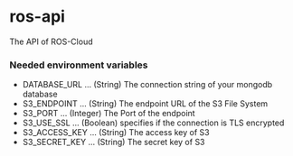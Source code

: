 # ros-api
The API of ROS-Cloud

### Needed environment variables
- DATABASE_URL ... (String) The connection string of your mongodb database
- S3_ENDPOINT ... (String) The endpoint URL of the S3 File System
- S3_PORT ... (Integer) The Port of the endpoint
- S3_USE_SSL ... (Boolean) specifies if the connection is TLS encrypted
- S3_ACCESS_KEY ... (String) The access key of S3
- S3_SECRET_KEY ... (String) The secret key of S3